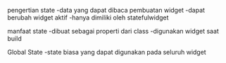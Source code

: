 pengertian state
-data yang dapat dibaca pembuatan widget
-dapat berubah widget aktif
-hanya dimiliki oleh statefulwidget

manfaat state
-dibuat sebagai properti dari class
-digunakan  widget saat build

Global State
-state biasa yang dapat digunakan pada seluruh widget
